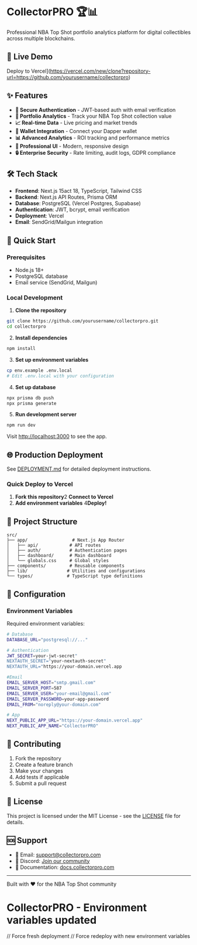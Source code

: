 # CollectorPRO 🏆📊

Professional NBA Top Shot portfolio analytics platform for digital collectibles across multiple blockchains.

## 🚀 Live Demo
Deploy to Vercel](https://vercel.com/new/clone?repository-url=https://github.com/yourusername/collectorpro)

## ✨ Features

- **🔐 Secure Authentication** - JWT-based auth with email verification
- **💎 Portfolio Analytics** - Track your NBA Top Shot collection value
- **📈 Real-time Data** - Live pricing and market trends
- **🔗 Wallet Integration** - Connect your Dapper wallet
- **📊 Advanced Analytics** - ROI tracking and performance metrics
- **🎨 Professional UI** - Modern, responsive design
- **🔒 Enterprise Security** - Rate limiting, audit logs, GDPR compliance

## 🛠 Tech Stack

- **Frontend**: Next.js 15act 18, TypeScript, Tailwind CSS
- **Backend**: Next.js API Routes, Prisma ORM
- **Database**: PostgreSQL (Vercel Postgres, Supabase)
- **Authentication**: JWT, bcrypt, email verification
- **Deployment**: Vercel
- **Email**: SendGrid/Mailgun integration

## 🚀 Quick Start

### Prerequisites
- Node.js 18+
- PostgreSQL database
- Email service (SendGrid, Mailgun)

### Local Development

1. **Clone the repository**
```bash
git clone https://github.com/yourusername/collectorpro.git
cd collectorpro
```

2. **Install dependencies**
```bash
npm install
```

3. **Set up environment variables**
```bash
cp env.example .env.local
# Edit .env.local with your configuration
```

4. **Set up database**
```bash
npx prisma db push
npx prisma generate
```

5. **Run development server**
```bash
npm run dev
```

Visit [http://localhost:3000](http://localhost:3000) to see the app.

## 🌐 Production Deployment

See [DEPLOYMENT.md](./DEPLOYMENT.md) for detailed deployment instructions.

### Quick Deploy to Vercel

1. **Fork this repository**2 **Connect to Vercel**
3. **Add environment variables**
4**Deploy!**

## 📁 Project Structure

```
src/
├── app/                 # Next.js App Router
│   ├── api/            # API routes
│   ├── auth/           # Authentication pages
│   ├── dashboard/      # Main dashboard
│   └── globals.css     # Global styles
├── components/         # Reusable components
├── lib/               # Utilities and configurations
└── types/             # TypeScript type definitions
```

## 🔧 Configuration

### Environment Variables

Required environment variables:

```bash
# Database
DATABASE_URL="postgresql://..."

# Authentication
JWT_SECRET=your-jwt-secret"
NEXTAUTH_SECRET="your-nextauth-secret"
NEXTAUTH_URL="https://your-domain.vercel.app

#Email
EMAIL_SERVER_HOST="smtp.gmail.com"
EMAIL_SERVER_PORT=587
EMAIL_SERVER_USER="your-email@gmail.com"
EMAIL_SERVER_PASSWORD=your-app-password
EMAIL_FROM="noreply@your-domain.com"

# App
NEXT_PUBLIC_APP_URL="https://your-domain.vercel.app"
NEXT_PUBLIC_APP_NAME="CollectorPRO"
```

## 🤝 Contributing

1. Fork the repository
2. Create a feature branch
3. Make your changes
4. Add tests if applicable
5. Submit a pull request

## 📄 License

This project is licensed under the MIT License - see the [LICENSE](LICENSE) file for details.

## 🆘 Support

- 📧 Email: support@collectorpro.com
- 💬 Discord: [Join our community](https://discord.gg/collectorpro)
- 📖 Documentation: [docs.collectorpro.com](https://docs.collectorpro.com)

---

Built with ❤️ for the NBA Top Shot community
# CollectorPRO - Environment variables updated
// Force fresh deployment
// Force redeploy with new environment variables
